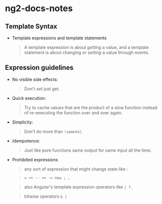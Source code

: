 # ng2-docs-notes
## Template Syntax
* Template expressions and template statements

   > A template expression is about *getting* a value, and a template statement is about changing or *setting* a value through events.

## Expression guidelines

* No visible side effects: 
    > Don't set just get.

* Quick execution: 
    > Try to cache values that are the product of a slow function instead of re-executing the function over and over again.

* Simplicity: 
    > Don't do more than `!someVal`.

* Idempotence:
    > Just like pure functions same output for same input all the time.

* Prohibited expressions
    > any sort of expression that might change state like : 
    
    > ```= ++ -- += -= new ; ,```
    
    > also Angular's template expression operators like `| ?.`

    > bitwise operators `& |`